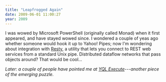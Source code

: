 ```yaml
---
title: "Leapfrogged Again"
date: 2009-06-01 11:00:27
year: 2009
---
```

I was wowed by Microsoft PowerShell (originally called Monad) when it first appeared, and have stayed wowed since. I wondered a couple of yeas ago whether someone would hook it up to Yahoo! Pipes; now I'm wondering about integration with <a href="http://github.com/micha/resty/tree/master">Resty</a>, a utility that lets you connect to REST web services from a standard Unix pipe.  Distributed dataflow networks that pass objects around?  That would be cool...

<em>Later: a couple of people have pointed me at <a href="http://developer.yahoo.net/blog/archives/2009/04/yql_execute.html">YQL Execute</a>---another piece of the emerging puzzle.</em>
